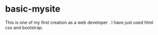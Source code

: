 # basic-mysite
This is one of my first creation as a web developer . I have just used html css and bootstrap.
